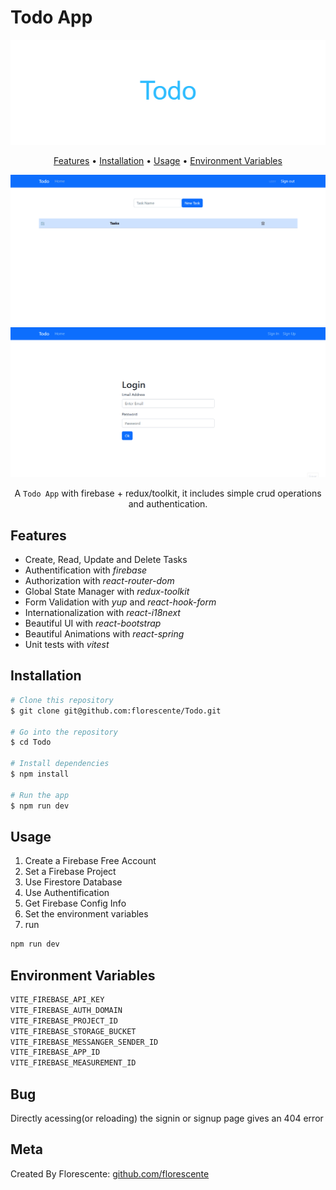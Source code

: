 # Todo App

<div align="center">

![Banner](/public/Todo.png?raw=true)

[Features](#features) •
[Installation](#installation) •
[Usage](#usage) •
[Environment Variables](#environment-variables)

![CRUD](/public/CRUD.gif)
![AUTH](/public/Authentification.gif)

A `Todo App` with firebase + redux/toolkit, it includes simple crud operations and authentication.

</div>

## Features

- Create, Read, Update and Delete Tasks
- Authentification with _firebase_
- Authorization with _react-router-dom_
- Global State Manager with _redux-toolkit_
- Form Validation with _yup_ and _react-hook-form_
- Internationalization with _react-i18next_
- Beautiful UI with _react-bootstrap_
- Beautiful Animations with _react-spring_
- Unit tests with _vitest_

## Installation

```sh
# Clone this repository
$ git clone git@github.com:florescente/Todo.git

# Go into the repository
$ cd Todo

# Install dependencies
$ npm install

# Run the app
$ npm run dev
```

## Usage

1. Create a Firebase Free Account
2. Set a Firebase Project
3. Use Firestore Database
4. Use Authentification
5. Get Firebase Config Info
6. Set the environment variables
7. run

```sh
npm run dev
```

## Environment Variables

```bash
VITE_FIREBASE_API_KEY
VITE_FIREBASE_AUTH_DOMAIN
VITE_FIREBASE_PROJECT_ID
VITE_FIREBASE_STORAGE_BUCKET
VITE_FIREBASE_MESSANGER_SENDER_ID
VITE_FIREBASE_APP_ID
VITE_FIREBASE_MEASUREMENT_ID
```

## Bug

Directly acessing(or reloading) the signin or signup page gives an 404 error

## Meta

Created By Florescente:
[github.com/florescente](https://github.com/florescente)

